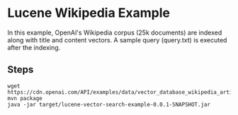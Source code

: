 # Lucene Wikipedia Example

In this example, OpenAI's Wikipedia corpus (25k documents) are indexed along with title and content vectors. A sample query (query.txt) is executed after the indexing.

## Steps

    wget https://cdn.openai.com/API/examples/data/vector_database_wikipedia_articles_embedded.zip
    mvn package
    java -jar target/lucene-vector-search-example-0.0.1-SNAPSHOT.jar

